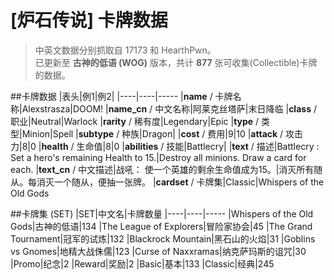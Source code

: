 [炉石传说] 卡牌数据
=====
>中英文数据分别抓取自 17173 和 HearthPwn。  
>已更新至 **古神的低语 (WOG)** 版本，共计 **877** 张可收集(Collectible)卡牌的数据。

##卡牌数据
|表头|例1|例2|
|----|----|-----
|**name** / 卡牌名称|Alexstrasza|DOOM!
|**name_cn** / 中文名称|阿莱克丝塔萨|末日降临
|**class** / 职业|Neutral|Warlock
|**rarity** / 稀有度|Legendary|Epic
|**type** / 类型|Minion|Spell
|**subtype** / 种族|Dragon|
|**cost** / 费用|9|10
|**attack** / 攻击力|8|0
|**health** / 生命值|8|0
|**abilities** / 技能|Battlecry|
|**text** / 描述|Battlecry : Set a hero's remaining Health to 15.|Destroy all minions. Draw a card for each.
|**text_cn** / 中文描述|战吼： 使一个英雄的剩余生命值成为15。|消灭所有随从。每消灭一个随从，便抽一张牌。
|**cardset** / 卡牌集|Classic|Whispers of the Old Gods

##卡牌集 (SET)
|SET|中文名|卡牌数量
|----|----|-----
|Whispers of the Old Gods|古神的低语|134
|The League of Explorers|冒险家协会|45
|The Grand Tournament|冠军的试炼|132
|Blackrock Mountain|黑石山的火焰|31
|Goblins vs Gnomes|地精大战侏儒|123 
|Curse of Naxxramas|纳克萨玛斯的诅咒|30
|Promo|纪念|2
|Reward|奖励|2
|Basic|基本|133
|Classic|经典|245
